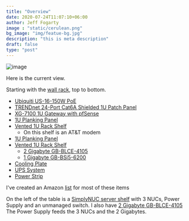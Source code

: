 ```yaml
---
title: "Overview"
date: 2020-07-24T11:07:10+06:00
author: Jeff Fogarty
image : "static/cerulean.png"
bg_image: "img/featue-bg.jpg"
description: "this is meta description"
draft: false
type: "post"
---
```


![image](../../img/lab/IMG_5758.jpg?width=500px)

Here is the current view.  

Starting with the [wall rack](https://www.amazon.com/gp/product/B01M1OCOC7/ref=ppx_yo_dt_b_search_asin_title?ie=UTF8&psc=1), top to bottom.

- [Ubiquiti US-16-150W PoE](https://www.amazon.com/gp/product/B01E46ATQ0/ref=ppx_yo_dt_b_search_asin_title?ie=UTF8&psc=1)
- [TRENDnet 24-Port Cat6A Shielded 1U Patch Panel](https://www.amazon.com/gp/product/B07D5RQGKF/ref=ppx_yo_dt_b_search_asin_title?ie=UTF8&psc=1)
- [XG-7100 1U Gateway with pfSense](https://store.netgate.com/XG-7100.aspx)
- [1U Planking Panel](https://www.amazon.com/gp/product/B003AVPUWY/ref=ppx_yo_dt_b_search_asin_title?ie=UTF8&psc=1)
- [Vented 1U Rack Shelf](https://www.amazon.com/gp/product/B01C9KYUG8/ref=ppx_yo_dt_b_search_asin_title?ie=UTF8&psc=1)
  - On this shelf is an AT&T modem
- [1U Planking Panel](https://www.amazon.com/gp/product/B003AVPUWY/ref=ppx_yo_dt_b_search_asin_title?ie=UTF8&psc=1)
- [Vented 1U Rack Shelf](https://www.amazon.com/gp/product/B01C9KYUG8/ref=ppx_yo_dt_b_search_asin_title?ie=UTF8&psc=1)
  - [2 Gigabyte GB-BLCE-4105](https://www.amazon.com/gp/product/B07DMM7Z7N/ref=ppx_yo_dt_b_search_asin_title?ie=UTF8&psc=1)
  - [1 Gigabyte GB-BSi5-6200](https://www.amazon.com/gp/product/B0196LP1LG/ref=ppx_yo_dt_b_search_asin_title?ie=UTF8&psc=1)
- [Cooling Plate](https://www.amazon.com/gp/product/B00ZQPDB7I/ref=ppx_yo_dt_b_search_asin_title?ie=UTF8&psc=1)
- [UPS System](https://www.amazon.com/gp/product/B000XJLLKG/ref=ppx_yo_dt_b_search_asin_title?ie=UTF8&psc=1)
- [Power Strip](https://www.amazon.com/dp/B00BQO5S0G/?coliid=I2AFZU0EWBLSW4&colid=1WAP5034L6ZQL&psc=1&ref_=lv_ov_lig_dp_it)

I've created an Amazon [list](https://www.amazon.com/hz/wishlist/ls/1WAP5034L6ZQL?ref_=wl_share) for most of these items

On the left of the table is a [SimplyNUC server shelf](https://simplynuc.com/3u-nuc-server-shelf/) with 3 NUCs, Power Supply and an unmanaged switch.
I also have [2 Gigabyte GB-BLCE-4105](https://www.amazon.com/gp/product/B07DMM7Z7N/ref=ppx_yo_dt_b_search_asin_title?ie=UTF8&psc=1) 
The Power Supply feeds the 3 NUCs and the 2 Gigabytes.


